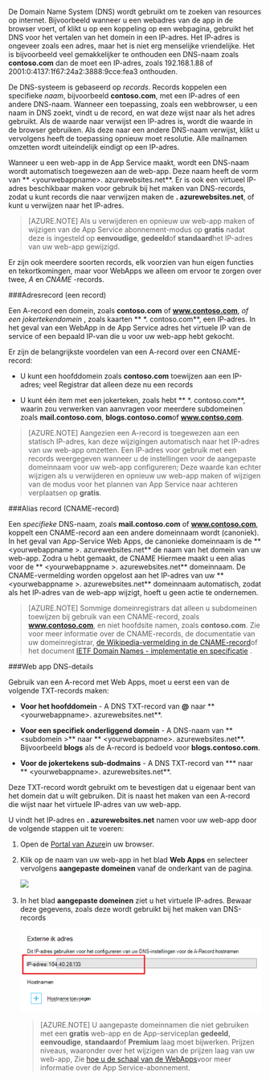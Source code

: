 De Domain Name System (DNS) wordt gebruikt om te zoeken van resources op internet. Bijvoorbeeld wanneer u een webadres van de app in de browser voert, of klikt u op een koppeling op een webpagina, gebruikt het DNS voor het vertalen van het domein in een IP-adres. Het IP-adres is ongeveer zoals een adres, maar het is niet erg menselijke vriendelijke. Het is bijvoorbeeld veel gemakkelijker te onthouden een DNS-naam zoals **contoso.com** dan de moet een IP-adres, zoals 192.168.1.88 of 2001:0:4137:1f67:24a2:3888:9cce:fea3 onthouden.

De DNS-systeem is gebaseerd op *records*. Records koppelen een specifieke *naam*, bijvoorbeeld **contoso.com**, met een IP-adres of een andere DNS-naam. Wanneer een toepassing, zoals een webbrowser, u een naam in DNS zoekt, vindt u de record, en wat deze wijst naar als het adres gebruikt. Als de waarde naar verwijst een IP-adres is, wordt die waarde in de browser gebruiken. Als deze naar een andere DNS-naam verwijst, klikt u vervolgens heeft de toepassing opnieuw moet resolutie. Alle mailnamen omzetten wordt uiteindelijk eindigt op een IP-adres.

Wanneer u een web-app in de App Service maakt, wordt een DNS-naam wordt automatisch toegewezen aan de web-app. Deze naam heeft de vorm van ** &lt;yourwebappname&gt;. azurewebsites.net**. Er is ook een virtueel IP-adres beschikbaar maken voor gebruik bij het maken van DNS-records, zodat u kunt records die naar verwijzen maken de **. azurewebsites.net**, of kunt u verwijzen naar het IP-adres.

> [AZURE.NOTE] Als u verwijderen en opnieuw uw web-app maken of wijzigen van de App Service abonnement-modus op **gratis** nadat deze is ingesteld op **eenvoudige**, **gedeeld**of **standaard**het IP-adres van uw web-app gewijzigd.

Er zijn ook meerdere soorten records, elk voorzien van hun eigen functies en tekortkomingen, maar voor WebApps we alleen om ervoor te zorgen over twee, *A* en *CNAME* -records.

###<a name="address-record-a-record"></a>Adresrecord (een record)

Een A-record een domein, zoals **contoso.com** of **www.contoso.com**, *of een jokertekendomein* , zoals kaarten ** \*. contoso.com**, een IP-adres. In het geval van een WebApp in de App Service adres het virtuele IP van de service of een bepaald IP-van die u voor uw web-app hebt gekocht.

Er zijn de belangrijkste voordelen van een A-record over een CNAME-record:

* U kunt een hoofddomein zoals **contoso.com** toewijzen aan een IP-adres; veel Registrar dat alleen deze nu een records

* U kunt één item met een jokerteken, zoals hebt ** \*. contoso.com**, waarin zou verwerken van aanvragen voor meerdere subdomeinen zoals **mail.contoso.com**, **blogs.contoso.com**of **www.contso.com**.

> [AZURE.NOTE] Aangezien een A-record is toegewezen aan een statisch IP-adres, kan deze wijzigingen automatisch naar het IP-adres van uw web-app omzetten. Een IP-adres voor gebruik met een records weergegeven wanneer u de instellingen voor de aangepaste domeinnaam voor uw web-app configureren; Deze waarde kan echter wijzigen als u verwijderen en opnieuw uw web-app maken of wijzigen van de modus voor het plannen van App Service naar achteren verplaatsen op **gratis**.

###<a name="alias-record-cname-record"></a>Alias record (CNAME-record)

Een *specifieke* DNS-naam, zoals **mail.contoso.com** of **www.contoso.com**, koppelt een CNAME-record aan een andere domeinnaam wordt (canoniek). In het geval van App-Service Web Apps, de canonieke domeinnaam is de ** &lt;yourwebappname >. azurewebsites.net** de naam van het domein van uw web-app. Zodra u hebt gemaakt, de CNAME Hiermee maakt u een alias voor de ** &lt;yourwebappname >. azurewebsites.net** domeinnaam. De CNAME-vermelding worden opgelost aan het IP-adres van uw ** &lt;yourwebappname >. azurewebsites.net** domeinnaam automatisch, zodat als het IP-adres van de web-app wijzigt, hoeft u geen actie te ondernemen.

> [AZURE.NOTE] Sommige domeinregistrars dat alleen u subdomeinen toewijzen bij gebruik van een CNAME-record, zoals **www.contoso.com**, en niet hoofdsite namen, zoals **contoso.com**. Zie voor meer informatie over de CNAME-records, de documentatie van uw domeinregistrar, <a href="http://en.wikipedia.org/wiki/CNAME_record">de Wikipedia-vermelding in de CNAME-record</a>of het document <a href="http://tools.ietf.org/html/rfc1035">IETF Domain Names - implementatie en specificatie</a> .

###<a name="web-app-dns-specifics"></a>Web app DNS-details

Gebruik van een A-record met Web Apps, moet u eerst een van de volgende TXT-records maken:

* **Voor het hoofddomein** - A DNS TXT-record van **@** naar ** &lt;yourwebappname&gt;. azurewebsites.net**.

* **Voor een specifiek onderliggend domein** - A DNS-naam van ** &lt;subdomein >** naar ** &lt;yourwebappname&gt;. azurewebsites.net**. Bijvoorbeeld **blogs** als de A-record is bedoeld voor **blogs.contoso.com**.

* **Voor de jokertekens sub-dodmains** - A DNS TXT-record van *** naar ** &lt;yourwebappname&gt;. azurewebsites.net**.

Deze TXT-record wordt gebruikt om te bevestigen dat u eigenaar bent van het domein dat u wilt gebruiken. Dit is naast het maken van een A-record die wijst naar het virtuele IP-adres van uw web-app.

U vindt het IP-adres en **. azurewebsites.net** namen voor uw web-app door de volgende stappen uit te voeren:

1. Open de [Portal van Azure](https://portal.azure.com)in uw browser.

2. Klik op de naam van uw web-app in het blad **Web Apps** en selecteer vervolgens **aangepaste domeinen** vanaf de onderkant van de pagina.

    ![](./media/custom-dns-web-site/dncmntask-cname-6.png)

3. In het blad **aangepaste domeinen** ziet u het virtuele IP-adres. Bewaar deze gegevens, zoals deze wordt gebruikt bij het maken van DNS-records

    ![](./media/custom-dns-web-site/virtual-ip-address.png)

    > [AZURE.NOTE] U aangepaste domeinnamen die niet gebruiken met een **gratis** web-app en de App-serviceplan **gedeeld**, **eenvoudige**, **standaard**of **Premium** laag moet bijwerken. Prijzen niveaus, waaronder over het wijzigen van de prijzen laag van uw web-app, Zie [hoe u de schaal van de WebApps](../articles/web-sites-scale.md)voor meer informatie over de App Service-abonnement.
